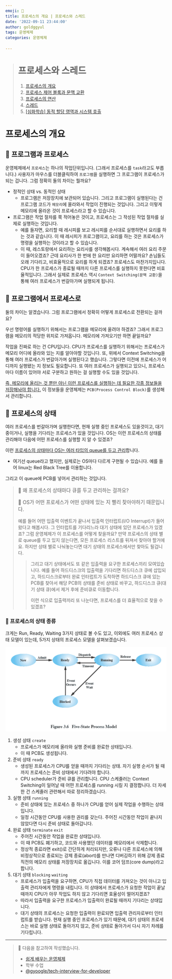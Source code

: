 ```yaml
---
emoji: 👮
title: 프로세스의 개요 | 프로세스와 스레드
date: '2022-09-11 23:44:00'
author: goldggyul
tags: 운영체제
categories: 운영체제

---
```


> # 프로세스와 스레드
>
> 1. [프로세스의 개요](https://goldggyul.github.io/os-001-process/)
> 2. [프로세스 제어 블록과 문맥 교환](https://goldggyul.github.io/os-002-pcb/)
> 3. [프로세스의 연산](https://goldggyul.github.io/os-003-process-struct/)
> 4. [스레드](https://goldggyul.github.io/os-004-thread/)
> 5. [[심화학습] 동적 할당 영역과 시스템 호출](https://goldggyul.github.io/os-005-system-call/)

# 프로세스의 개요

## 📌 프로그램과 프로세스

운영체제에서 `프로세스`는 하나의 작업단위입니다. (그래서 프로세스를 `task`라고도 부릅니다.) 사용자가 마우스를 더블클릭하여 `프로그램`을 실행하면 그 프로그램이 프로세스가 되는 겁니다. 그럼 정확히 둘의 차이는 뭘까요?

- 정적인 상태 vs. 동적인 상태
  - 프로그램은 저장장치에 보관되어 있습니다. 그리고 프로그램이 실행된다는 건 프로그램 코드가 `메모리`에 올라와서 작업이 진행되는 것입니다. 그리고 이렇게 메모리에 올라온 것이 프로세스라고 할 수 있습니다. 
- 프로그램은 작업 절차를 쭉 적어놓은 것이고, 프로세스는 그 작성된 작업 절차를 실제로 실행하는 것입니다.
  - 예를 들자면, 요리할 때 레시피를 보고 레시피를 순서대로 실행하면서 요리를 하는 것과 같습니다. 이 때 레시피가 프로그램이고, 요리를 하는 것은 프로세스가 명령을 실행하는 것이라고 할 수 있습니다.
  - 이 때, 레스토랑에서 요리하는 요리사를 생각해봅시다. 계속해서 여러 요리 주문이 들어오겠죠? 근데 요리사가 한 번에 한 요리만 요리하면 어떨까요? 손님들도 오래 기다리고, 비효율적으로 요리를 하게 되겠죠? 프로세스도 마찬가지입니다. CPU가 한 프로세스가 종료될 때까지 다른 프로세스를 실행하지 못한다면 비효율적입니다. 그래서 실제로 프로세스 역시 `Context Switching(문맥 교환)`을 통해 여러 프로세스가 번갈아가며 실행되게 됩니다.

## 📌 프로그램에서 프로세스로

둘의 차이는 알겠습니다. 그럼 프로그램에서 정확히 어떻게 프로세스로 전환되는 걸까요?

우선 명령어를 실행하기 위해서는 프로그램을 메모리에 올려야 하겠죠? 그래서 프로그램을 메모리의 적당한 위치로 가져옵니다. 메모리에 가져오기만 하면 끝일까요?

작업을 진짜로 하는 건 CPU입니다. CPU가 프로세스를 실행하기 위해서는 프로세스가 메모리 어디에 올라와 있는 지를 알아야할 것입니다. 또, 위에서 Context Switching을 통해 여러 프로세스가 번갈아가며 실행된다고 했습니다. 그렇다면 이전에 프로세스가 어디까지 실행됐는 지 정보도 필요합니다. 또 여러 프로세스가 실행되고 있으니, 프로세스마다 이름이 있어야 서로 구분하고 원하는 걸 실행할 수도 있을 것입니다.

<u>즉, 메모리에 올리는 것 뿐만 아닌 이런 프로세스를 실행하는 데 필요한 각종 정보들을 저장해놔야 합니다.</u> 이 정보들을 운영체제는 `PCB(Process Control Block)`를 생성해서 관리합니다.



## 📌 프로세스의 상태

여러 프로세스를 번갈아가며 실행한다면, 현재 실행 중인 프로세스도 있을것이고, 대기 중이거나, 실행을 기다리는 프로세스가 있을 것입니다. OS는 이런 프로세스의 상태를 관리해야 다음에 어떤 프로세스를 실행할 지 알 수 있겠죠? 

이런 <u>프로세스의 상태마다 OS는 여러 타입의 queue를 두고 관리</u>합니다.

- 여기선 queue라고 했지만, 실제로는  OS마다 다르게 구현될 수 있습니다. 예를 들어 linux는 Red Black Tree를 이용합니다.

그리고 이 queue에 PCB를 넣어서 관리하는 것입니다.

> <span style="font-size:110%">
>
> 🙋 왜 프로세스의 상태마다 큐를 두고 관리하는 걸까요?
>
>
> 👮 OS가 어떤 프로세스가 어떤 상태에 있는 지 빨리 찾아야하기 때문입니다. 
>
> </span>
>
> 예를 들어 어떤 입출력 이벤트가 끝나서 입출력 인터럽트(I/O Interrupt)가 들어왔다고 해봅시다.  그 인터럽트를 기다리느라 대기 상태에 있던 프로세스가 있겠죠? 그럼 운영체제가 이 프로세스를 어떻게 찾을까요? 만약 프로세스의 상태 별로 queue를 두고 있지 않는다면, 모든 프로세스 리스트를 뒤져서 찾아야 할거에요. 하지만 상태 별로 나눠놓는다면 대기 상태의 프로세스에서만 찾아도 될겁니다.
>
> > 그리고 대기 상태에서도 또 같은 입출력을 요구한 프로세스끼리 모여있습니다. 예를 들어 하드디스크의 입출력을 기다리면 하드디스크 큐에 삽입되고, 하드디스크로부터 완료 인터럽트가 도착하면 하드디스크 큐에 있는 PCB를 찾아서 해당 PCB의 상태를 준비 상태로 바꾸고, 하드디스크 큐(대기 상태 큐)에서 제거  후에 준비큐로 이동합니다.
> >
> > 이런 식으로 입출력끼리 또 나눈다면, 프로세스를 더 효율적으로 찾을 수 있겠죠?

### 🏃 프로세스의 상태 종류

크게는 Run, Ready, Waiting 3가지 상태로 볼 수도 있고, 이외에도 여러 프로세스 상태 모델이 있는데, 5가지 상태의 프로세스 모델을 살펴보겠습니다.

![image-20220912012830885](./image-20220912012830885.png)

1. 생성 상태 `create`
   - 프로세스가 메모리에 올라와 실행 준비를 완료한 상태입니다.
   - 이 때 PCB도 생성됩니다.
2. 준비 상태 `ready`
   - 생성된 프로세스가  CPU를 얻을 때까지 기다리는 상태. 자기 실행 순서가 될 때까지 프로세스는 준비 상태에서 기다려야 합니다.
   - CPU scheduler가 준비 큐를 관리합니다. CPU 스케줄러는 Context Switching이 일어날 때 어떤 프로세스를 running 시킬 지 결정합니다. 더 자세한 건 스케줄러 관련해서 따로 정리하겠습니다.
3. 실행 상태 `running`
   - 준비 상태에 있는 프로세스 중 하나가 CPU를 얻어 실제 작업을 수행하는 상태입니다.
   - 일정 시간동안 CPU를 사용한 권리를 갖는다. 주어진 시간동안 작업이 끝나지 않았다면 다시 준비 상태로 돌아갑니다.
4. 완료 상태 `terminate` `exit`
   - 주어진 시간동안 작업을 완료한 상태입니다.
   - 이 때 PCB도 폐기하고, 코드와 사용했던 데이터를 메모리에서 삭제합니다.
   - 정상적 종료라면 exit()로 간단하게 처리되지만, 오류나 다른 프로세스에 의해 비정상적으로 종료되는 강제 종료(abort)를 만나면 디버깅하기 위해 강제 종료 직전의 메모리 상태를 저장장치로 옮깁니다. 이를 코어 덤프(core dump)라고 합니다.
5. 대기 상태 `blocking`  `waiting`
   - 프로세스가 입출력을 요구하면, CPU가 직접 데이터를 가져오는 것이 아니고 입출력 관리자에게 명령을 내립니다. 이 상태에서 프로세스가 요청한 작업이 끝날 때까지 CPU가 아무 작업도 하지 않고 기다리면 효율성이 떨어지겠죠?
   - 따라서 입출력을 요구한 프로세스가 입출력이 완료될 때까지 기다리는 상태입니다.
   - 대기 상태의 프로세스는 요청한 입출력이 완료되면 입출력 관리자로부터 인터럽트를 받습니다. 현재 실행 중인 프로세스가 있기 때문에, 대기 상태의 프로세스는 바로 실행 상태로 돌아가지 않고, 준비 상태로 돌아가서 다시 자기 차례를 기다립니다.

-----------

> 👀 다음을 참고하여 작성했습니다.
>
> - [쉽게 배우는 운영체제](http://www.yes24.com/Product/Goods/62054527)
> - 학부 수업
> - [@gyoogle/tech-interview-for-developer](https://github.com/gyoogle/tech-interview-for-developer/)


```toc
```

